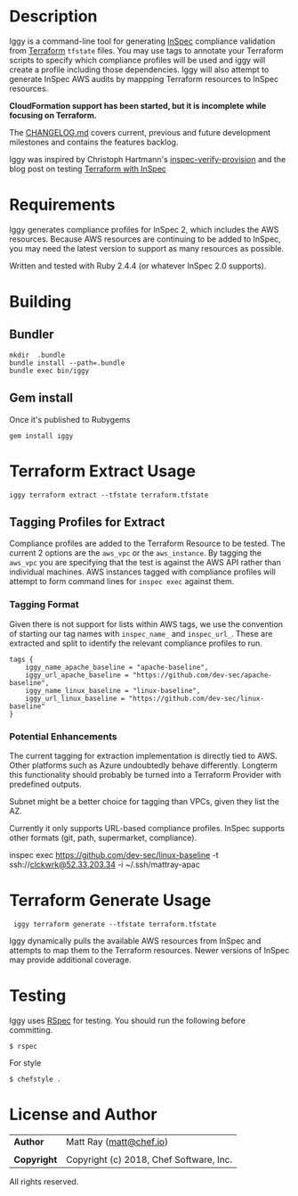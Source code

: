 # Description #

Iggy is a command-line tool for generating [InSpec](https://inspec.io) compliance validation from [Terraform](https://terraform.io) ```tfstate``` files. You may use tags to annotate your Terraform scripts to specify which compliance profiles will be used and iggy will create a profile including those dependencies. Iggy will also attempt to generate InSpec AWS audits by mappping Terraform resources to InSpec resources.

**CloudFormation support has been started, but it is incomplete while focusing on Terraform.**

The [CHANGELOG.md](https://github.com/mattray/iggy/blob/master/CHANGELOG.md) covers current, previous and future development milestones and contains the features backlog.

Iggy was inspired by Christoph Hartmann's [inspec-verify-provision](https://github.com/chris-rock/inspec-verify-provision) and the blog post on testing [Terraform with InSpec](http://lollyrock.com/articles/inspec-terraform/)

# Requirements #

Iggy generates compliance profiles for InSpec 2, which includes the AWS resources. Because AWS resources are continuing to be added to InSpec, you may need the latest version to support as many resources as possible.

Written and tested with Ruby 2.4.4 (or whatever InSpec 2.0 supports).

# Building #

## Bundler ##

    mkdir  .bundle
    bundle install --path=.bundle
    bundle exec bin/iggy

## Gem install ##

Once it's published to Rubygems

    gem install iggy

# Terraform Extract Usage #

    iggy terraform extract --tfstate terraform.tfstate

## Tagging Profiles for Extract ##

Compliance profiles are added to the Terraform Resource to be tested. The current 2 options are the ```aws_vpc``` or the ```aws_instance```. By tagging the ```aws_vpc``` you are specifying that the test is against the AWS API rather than individual machines. AWS instances tagged with compliance profiles will attempt to form command lines for ```inspec exec``` against them.

### Tagging Format ###

Given there is not support for lists within AWS tags, we use the convention of starting our tag names with ```inspec_name_``` and ```inspec_url_```. These are extracted and split to identify the relevant compliance profiles to run.

```
tags {
    iggy_name_apache_baseline = "apache-baseline",
    iggy_url_apache_baseline = "https://github.com/dev-sec/apache-baseline",
    iggy_name_linux_baseline = "linux-baseline",
    iggy_url_linux_baseline = "https://github.com/dev-sec/linux-baseline"
}
```

### Potential Enhancements ###

The current tagging for extraction implementation is directly tied to AWS. Other platforms such as Azure undoubtedly behave differently. Longterm this functionality should probably be turned into a Terraform Provider with predefined outputs.

Subnet might be a better choice for tagging than VPCs, given they list the AZ.

Currently it only supports URL-based compliance profiles. InSpec supports other formats (git, path, supermarket, compliance).

inspec exec https://github.com/dev-sec/linux-baseline -t ssh://clckwrk@52.33.203.34 -i ~/.ssh/mattray-apac

# Terraform Generate Usage #

     iggy terraform generate --tfstate terraform.tfstate

Iggy dynamically pulls the available AWS resources from InSpec and attempts to map them to the Terraform resources. Newer versions of InSpec may provide additional coverage.

# Testing #

Iggy uses [RSpec](http://rspec.info/) for testing. You should run the following before committing.

    $ rspec

For style

    $ chefstyle .

# License and Author #

|                      |                                                    |
|:---------------------|:---------------------------------------------------|
| **Author**           |  Matt Ray (<matt@chef.io>)                         |
|                      |                                                    |
| **Copyright**        |  Copyright (c) 2018, Chef Software, Inc.           |

All rights reserved.
